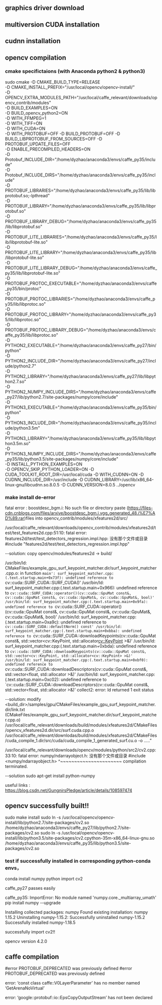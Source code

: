 ## graphics driver download
## multiversion CUDA installation
## cudnn installation
## opencv compilation
### cmake specifictaions (with Anaconda python2 & python3)
sudo cmake -D CMAKE_BUILD_TYPE=RELEASE       
-D CMAKE_INSTALL_PREFIX="/usr/local/opencv/opencv-install/"       
-D OPENCV_EXTRA_MODULES_PATH="/usr/local/caffe_relevant/downloads/opencv_contrib/modules"        
-D BUILD_EXAMPLES=ON        
-D BUILD_opencv_python2=ON     
-D WITH_FFMPEG=1        
-D WITH_TIFF=ON        
-D WITH_CUDA=ON     
-D WITH_PROTOBUF=OFF 
-D BUILD_PROTOBUF=OFF 
-D BUILD_LIBPROTOBUF_FROM_SOURCES=OFF 
-D PROTOBUF_UPDATE_FILES=OFF        
-D ENABLE_PRECOMPILED_HEADERS=ON       
-D Protobuf_INCLUDE_DIR="/home/dyzhao/anaconda3/envs/caffe_py35/include"        
-D Protobuf_INCLUDE_DIRS="/home/dyzhao/anaconda3/envs/caffe_py35/include"        
-D PROTOBUF_LIBRARIES="/home/dyzhao/anaconda3/envs/caffe_py35/lib/libprotobuf.so;-lpthread"        
-D PROTOBUF_LIBRARY="/home/dyzhao/anaconda3/envs/caffe_py35/lib/libprotobuf.so"        
-D PROTOBUF_LIBRARY_DEBUG="/home/dyzhao/anaconda3/envs/caffe_py35/lib/libprotobuf.so"        
-D PROTOBUF_LITE_LIBRARIES="/home/dyzhao/anaconda3/envs/caffe_py35/lib/libprotobuf-lite.so"        
-D PROTOBUF_LITE_LIBRARY="/home/dyzhao/anaconda3/envs/caffe_py35/lib/libprotobuf-lite.so"        
-D PROTOBUF_LITE_LIBRARY_DEBUG="/home/dyzhao/anaconda3/envs/caffe_py35/lib/libprotobuf-lite.so"        
-D PROTOBUF_PROTOC_EXECUTABLE="/home/dyzhao/anaconda3/envs/caffe_py35/bin/protoc"        
-D PROTOBUF_PROTOC_LIBRARIES="/home/dyzhao/anaconda3/envs/caffe_py35/lib/libprotoc.so"        
-D PROTOBUF_PROTOC_LIBRARY="/home/dyzhao/anaconda3/envs/caffe_py35/lib/libprotoc.so"        
-D PROTOBUF_PROTOC_LIBRARY_DEBUG="/home/dyzhao/anaconda3/envs/caffe_py35/lib/libprotoc.so"        
-D PYTHON2_EXECUTABLE="/home/dyzhao/anaconda3/envs/caffe_py27/bin/python"        
-D PYTHON2_INCLUDE_DIR="/home/dyzhao/anaconda3/envs/caffe_py27/include/python2.7"        
-D PYTHON2_LIBRARY="/home/dyzhao/anaconda3/envs/caffe_py27/lib/libpython2.7.so"        
-D PYTHON2_NUMPY_INCLUDE_DIRS="/home/dyzhao/anaconda3/envs/caffe_py27/lib/python2.7/site-packages/numpy/core/include"      
-D PYTHON3_EXECUTABLE="/home/dyzhao/anaconda3/envs/caffe_py35/bin/python"        
-D PYTHON3_INCLUDE_DIR="/home/dyzhao/anaconda3/envs/caffe_py35/include/python3.5m"        
-D PYTHON3_LIBRARY="/home/dyzhao/anaconda3/envs/caffe_py35/lib/libpython3.5m.so"        
-D PYTHON3_NUMPY_INCLUDE_DIRS="/home/dyzhao/anaconda3/envs/caffe_py35/lib/python3.5/site-packages/numpy/core/include"        
-D INSTALL_PYTHON_EXAMPLES=ON        
-D OPENCV_SKIP_PYTHON_LOADER=ON 
-D CUDA_TOOLKIT_ROOT_DIR=/usr/local/cuda 
-D WITH_CUDNN=ON 
-D CUDNN_INCLUDE_DIR=/usr/include 
-D CUDNN_LIBRARY=/usr/lib/x86_64-linux-gnu/libcudnn.so.8.0.5 
-D CUDNN_VERSION=8.0.5
../opencv

### make install de-error

fatal error : boostdesc_bgm.i: No such file or directory
paste (https://files-cdn.cnblogs.com/files/arxive/boostdesc_bgm.i,vgg_generated_48.i%E7%AD%89.rar)files into opencv_contrib/modules/xfeatures2d/src/

/usr/local/caffe_relevant/downloads/opencv_contrib/modules/xfeatures2d/test/test_features2d.cpp:51:10: fatal error: features2d/test/test_detectors_regression.impl.hpp: 没有那个文件或目录
 #include "features2d/test/test_detectors_regression.impl.hpp"

--solution: copy opencv/modules/features2d -> build/

/usr/bin/ld: CMakeFiles/example_gpu_surf_keypoint_matcher.dir/surf_keypoint_matcher.cpp.o: in function `main':
surf_keypoint_matcher.cpp:(.text.startup.main+0x73f): undefined reference to `cv::cuda::SURF_CUDA::SURF_CUDA()'
/usr/bin/ld: surf_keypoint_matcher.cpp:(.text.startup.main+0x966): undefined reference to `cv::cuda::SURF_CUDA::operator()(cv::cuda::GpuMat const&, cv::cuda::GpuMat const&, cv::cuda::GpuMat&, cv::cuda::GpuMat&, bool)'
/usr/bin/ld: surf_keypoint_matcher.cpp:(.text.startup.main+0x9fa): undefined reference to `cv::cuda::SURF_CUDA::operator()(cv::cuda::GpuMat const&, cv::cuda::GpuMat const&, cv::cuda::GpuMat&, cv::cuda::GpuMat&, bool)'
/usr/bin/ld: surf_keypoint_matcher.cpp:(.text.startup.main+0xa9c): undefined reference to `cv::cuda::SURF_CUDA::defaultNorm() const'
/usr/bin/ld: surf_keypoint_matcher.cpp:(.text.startup.main+0xbba): undefined reference to `cv::cuda::SURF_CUDA::downloadKeypoints(cv::cuda::GpuMat const&, std::vector<cv::KeyPoint, std::allocator<cv::KeyPoint> >&)'
/usr/bin/ld: surf_keypoint_matcher.cpp:(.text.startup.main+0xbda): undefined reference to `cv::cuda::SURF_CUDA::downloadKeypoints(cv::cuda::GpuMat const&, std::vector<cv::KeyPoint, std::allocator<cv::KeyPoint> >&)'
/usr/bin/ld: surf_keypoint_matcher.cpp:(.text.startup.main+0xbf0): undefined reference to `cv::cuda::SURF_CUDA::downloadDescriptors(cv::cuda::GpuMat const&, std::vector<float, std::allocator<float> >&)'
/usr/bin/ld: surf_keypoint_matcher.cpp:(.text.startup.main+0xc02): undefined reference to `cv::cuda::SURF_CUDA::downloadDescriptors(cv::cuda::GpuMat const&, std::vector<float, std::allocator<float> >&)'
collect2: error: ld returned 1 exit status

--solution:
modify <build_dir>/samples/gpu/CMakeFiles/example_gpu_surf_keypoint_matcher.dir/link.txt 
(CMakeFiles/example_gpu_surf_keypoint_matcher.dir/surf_keypoint_matcher.cpp.o) /usr/local/caffe_relevant/downloads/build/modules/xfeatures2d/CMakeFiles/opencv_xfeatures2d.dir/src/surf.cuda.cpp.o /usr/local/caffe_relevant/downlodas/build/modules/xfeatures2d/CMakeFiles/cuda_compile_1.dir/src/cuda/cuda_compile_1_generated_surf.cu.o -o .....”


/usr/local/caffe_relevant/downloads/opencv/modules/python/src2/cv2.cpp:33:10: fatal error: numpy/ndarrayobject.h: 没有那个文件或目录
 #include <numpy/ndarrayobject.h>
          ^~~~~~~~~~~~~~~~~~~~~~~
compilation terminated.

--solution 
sudo apt-get install python-numpy

useful links :
https://blog.csdn.net/GungnirsPledge/article/details/108597474
## opencv successfully built!!

sudo make install
sudo ln -s /usr/local/opencv/opencv-install/lib/python2.7/site-packages/cv2.so /home/dyzhao/anaconda3/envs/caffe_py27/lib/python2.7/site-packages/cv2.so
sudo ln -s /usr/local/opencv/opencv-install/lib/python3.5/site-packages/cv2.cpython-35m-x86_64-linux-gnu.so  /home/dyzhao/anaconda3/envs/caffe_py35/lib/python3.5/site-packages/cv2.so

### test if successfully installed in corresponding python-conda envs，
conda install numpy
python
import cv2

caffe_py27 passes easily

caffe_py35:
ImportError: No module named 'numpy.core._multiarray_umath'
pip install numpy --upgrade

Installing collected packages: numpy
  Found existing installation: numpy 1.15.2
    Uninstalling numpy-1.15.2:
      Successfully uninstalled numpy-1.15.2
Successfully installed numpy-1.18.5

successfully import cv2!!

opencv version 4.2.0


## caffe compilation
#error PROTOBUF_DEPRECATED was previously defined
 #error PROTOBUF_DEPRECATED was previously defined
 
error: ‘const class caffe::V0LayerParameter’ has no member named ‘GetArenaNoVirtual’


error: ‘google::protobuf::io::EpsCopyOutputStream’ has not been declared













